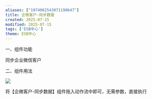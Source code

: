 ```yaml
---
aliases: ["1974062543071190647"]
title: 企微客户-同步数据
created: 2025-07-15
modified: 2025-07-15
tags: ['ESB中心']
theme: ESB中心
---
```


一、组件功能

同步企业微信客户

二、组件用法

![](8333cdc56d88156d0824d7d478c8a12b.jpg)

将【企微客户-同步数据】组件拖入动作流中即可，无需参数，直接执行